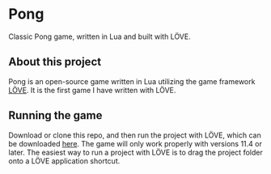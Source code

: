 # Pong

Classic Pong game, written in Lua and built with LÖVE.

## About this project

Pong is an open-source game written in Lua utilizing the game framework [LÖVE](https://love2d.org/). It is the first game I have written with LÖVE.

## Running the game

Download or clone this repo, and then run the project with LÖVE, which can be downloaded [here](https://love2d.org/). The game will only work properly with versions 11.4 or later. The easiest way to run a project with LÖVE is to drag the project folder onto a LÖVE application shortcut.
